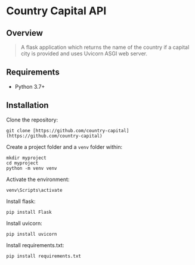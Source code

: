 # Country Capital API

## Overview
>A flask application which returns the name of the country if a capital city is provided and uses Uvicorn ASGI web server.

## Requirements
* Python 3.7+

## Installation

Clone the repository:

    git clone [https://github.com/country-capital](https://github.com/country-capital)

Create a project folder and a `venv` folder within:

    mkdir myproject
    cd myproject
    python -m venv venv

Activate the environment:

    venv\Scripts\activate
    
Install flask:

    pip install Flask
    
Install uvicorn:

    pip install uvicorn
    
Install requirements.txt:
  
    pip install requirements.txt
